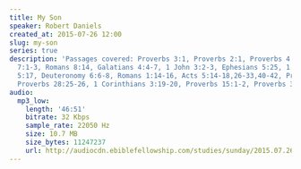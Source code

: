 ```yaml
---
title: My Son
speaker: Robert Daniels
created_at: 2015-07-26 12:00
slug: my-son
series: true
description: 'Passages covered: Proverbs 3:1, Proverbs 2:1, Proverbs 4:2, Proverbs
  7:1-3, Romans 8:14, Galatians 4:4-7, 1 John 3:2-3, Ephesians 5:25, 1 Thessalonians
  5:17, Deuteronomy 6:6-8, Romans 1:14-16, Acts 5:14-18,26-33,40-42, Proverbs 3:2-5,
  Proverbs 28:25-26, 1 Corinthians 3:19-20, Proverbs 15:1-2, Proverbs 3:5-7.'
audio:
  mp3_low:
    length: '46:51'
    bitrate: 32 Kbps
    sample_rate: 22050 Hz
    size: 10.7 MB
    size_bytes: 11247237
    url: http://audiocdn.ebiblefellowship.com/studies/sunday/2015.07.26_Daniels_-_My_Son.mp3
---
```

